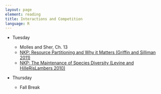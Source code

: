 ```yaml
---
layout: page
element: reading
title: Interactions and Competition
language: R
---
```


* Tuesday

  * Molles and Sher, Ch. 13
  * [NKP: Resource Partitioning and Why it Matters (Griffin and Silliman 2011)](https://www.nature.com/scitable/knowledge/library/resource-partitioning-and-why-it-matters-17362658ls)
  * [NKP: The Maintenance of Species Diversity (Levine and HilleRisLambers 2010)](https://www.nature.com/scitable/knowledge/library/the-maintenance-of-species-diversity-13240565)
    

* Thursday

  * Fall Break

